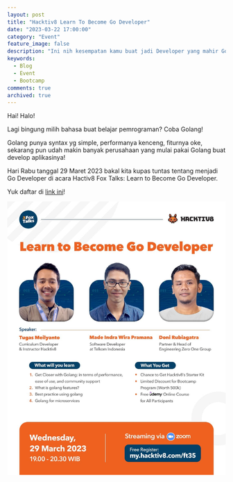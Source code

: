 ```yaml
---
layout: post
title: "Hacktiv8 Learn To Become Go Developer"
date: "2023-03-22 17:00:00"
category: "Event"
feature_image: false
description: "Ini nih kesempatan kamu buat jadi Developer yang mahir Golang!"
keywords:
  - Blog
  - Event
  - Bootcamp
comments: true
archived: true
---
```


Hai! Halo!

Lagi bingung milih bahasa buat belajar pemrograman? Coba Golang! 

Golang punya syntax yg simple, performanya kenceng, fiturnya oke, sekarang pun udah makin banyak perusahaan yang mulai pakai Golang buat develop aplikasinya!

Hari Rabu tanggal 29 Maret 2023 bakal kita kupas tuntas tentang menjadi Go Developer di acara Hactiv8 Fox Talks: Learn to Become Go Developer.

Yuk daftar di [link ini](https://my.hacktiv8.com/ft35)!

![Event Promo](/assets/others/event-hacktiv8-golang.jpeg)
